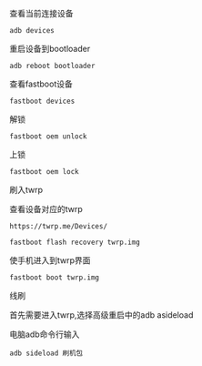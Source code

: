 查看当前连接设备

```
adb devices	
```

重启设备到bootloader

```
adb reboot bootloader
```

查看fastboot设备

```
fastboot devices
```

解锁

```
fastboot oem unlock
```

上锁

```
fastboot oem lock
```

刷入twrp

查看设备对应的twrp

```
https://twrp.me/Devices/
```

```
fastboot flash recovery twrp.img
```

使手机进入到twrp界面

```
fastboot boot twrp.img
```

线刷

首先需要进入twrp,选择高级重启中的adb asideload

电脑adb命令行输入

```
adb sideload 刷机包
```

